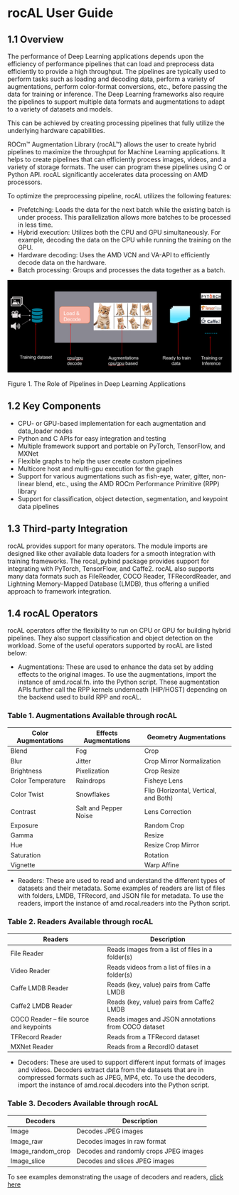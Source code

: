 # rocAL User Guide

## 1.1 Overview 

The performance of Deep Learning applications depends upon the efficiency of performance pipelines that can load and preprocess data efficiently to provide a high throughput. The pipelines are typically used to perform tasks such as loading and decoding data, perform a variety of augmentations, perform color-format conversions, etc., before passing the data for training or inference. The Deep Learning frameworks also require the pipelines to support multiple data formats and augmentations to adapt to a variety of datasets and models.

This can be achieved by creating processing pipelines that fully utilize the underlying hardware capabilities.

ROCm™ Augmentation Library (rocAL™) allows the user to create hybrid pipelines to maximize the throughput for Machine Learning applications. It helps to create pipelines that can efficiently process images, videos, and a variety of storage formats. The user can program these pipelines using C or Python API. rocAL significantly accelerates data processing on AMD processors. 

To optimize the preprocessing pipeline, rocAL utilizes the following features:

- Prefetching: Loads the data for the next batch while the existing batch is under process. This parallelization allows more batches to be processed in less time.
- Hybrid execution: Utilizes both the CPU and GPU simultaneously. For example, decoding the data on the CPU while running the training on the GPU. 
- Hardware decoding: Uses the AMD VCN and VA-API to efficiently decode data on the hardware. 
- Batch processing: Groups and processes the data together as a batch.

![The Role of Pipelines in Deep Learning Applications](../data/ch1_pipelines.png)

Figure 1. 	The Role of Pipelines in Deep Learning Applications

## 1.2 Key Components

- CPU- or GPU-based implementation for each augmentation and data_loader nodes
- Python and C APIs for easy integration and testing
- Multiple framework support and portable on PyTorch, TensorFlow, and MXNet
- Flexible graphs to help the user create custom pipelines
- Multicore host and multi-gpu execution for the graph
- Support for various augmentations such as fish-eye, water, gitter, non-linear blend, etc., using the AMD ROCm Performance Primitive (RPP) library
- Support for classification, object detection, segmentation, and keypoint data pipelines

## 1.3 Third-party Integration

rocAL provides support for many operators. The module imports are designed like other available data loaders for a smooth integration with training frameworks. The rocal_pybind package provides support for integrating with PyTorch, TensorFlow, and Caffe2. rocAL also supports many data formats such as FileReader, COCO Reader, TFRecordReader, and Lightning Memory-Mapped Database (LMDB), thus offering a unified approach to framework integration.

## 1.4 rocAL Operators

rocAL operators offer the flexibility to run on CPU or GPU for building hybrid pipelines. They also support classification and object detection on the workload. Some of the useful operators supported by rocAL are listed below:

- Augmentations: These are used to enhance the data set by adding effects to the original images. To use the augmentations, import the instance of amd.rocal.fn. into the Python script. These augmentation APIs further call the RPP kernels underneath (HIP/HOST) depending on the backend used to build RPP and rocAL. 

### Table 1. 	Augmentations Available through rocAL

| Color Augmentations | Effects Augmentations | Geometry Augmentations |
| ------------------- | --------------------- | ---------------------- |
| Blend | Fog | Crop |
| Blur | Jitter | Crop Mirror Normalization |
| Brightness | Pixelization | Crop Resize |
| Color Temperature | Raindrops | Fisheye Lens |
| Color Twist | Snowflakes | Flip (Horizontal, Vertical, and Both) |
| Contrast | Salt and Pepper Noise | Lens Correction |
| Exposure | | Random Crop |
| Gamma | | Resize |
| Hue | | Resize Crop Mirror |
| Saturation | | Rotation |
| Vignette | | Warp Affine |

- Readers: These are used to read and understand the different types of datasets and their metadata. Some examples of readers are list of files with folders, LMDB, TFRecord, and JSON file for metadata. To use the readers, import the instance of amd.rocal.readers into the Python script.

### Table 2.	Readers Available through rocAL

| Readers | Description |
| ------- | ----------- |
| File Reader | Reads images from a list of files in a folder(s) |
| Video Reader | Reads videos from a list of files in a folder(s) |
| Caffe LMDB Reader | Reads (key, value) pairs from Caffe LMDB |
| Caffe2 LMDB Reader | Reads (key, value) pairs from Caffe2 LMDB |
| COCO Reader – file source and keypoints | Reads images and JSON annotations from COCO dataset |
| TFRecord Reader | Reads from a TFRecord dataset |
| MXNet Reader | Reads from a RecordIO dataset |

- Decoders: These are used to support different input formats of images and videos. Decoders extract data from the datasets that are in compressed formats such as JPEG, MP4, etc. To use the decoders, import the instance of amd.rocal.decoders into the Python script.

### Table 3.	Decoders Available through rocAL

| Decoders | Description |
| -------- | ----------- |
| Image | Decodes JPEG images |
| Image_raw | Decodes images in raw format |
| Image_random_crop | Decodes and randomly crops JPEG images |
| Image_slice | Decodes and slices JPEG images |

To see examples demonstrating the usage of decoders and readers, [click here](https://github.com/GPUOpen-ProfessionalCompute-Libraries/MIVisionX/tree/master/rocAL/rocAL_pybind/examples)
